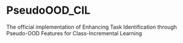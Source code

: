 # PseudoOOD_CIL
The official implementation of Enhancing Task Identification through Pseudo-OOD Features for Class-Incremental Learning
